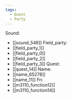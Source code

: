 ```yaml
---
tags:
  - Quest
  - Party
---
```

Sound:
- [[sound_546]]
Field_party:
- [[field_party_1]]
- [[field_party_0]]
- [[field_party_2]]
- [[field_party_3]]
Quest:
- [[quest_14]]
Name:
- [[name_65278]]
- [[name_11]]
Fn:
- [[m3110_function12]]
- [[m3110_function14]]
